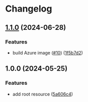 # Changelog

## [1.1.0](https://github.com/altcatalin/fastify-hello-world/compare/v1.0.0...v1.1.0) (2024-06-28)


### Features

* build Azure image ([#10](https://github.com/altcatalin/fastify-hello-world/issues/10)) ([1f5b7d2](https://github.com/altcatalin/fastify-hello-world/commit/1f5b7d237a388bdcce60e20130c3de1c860964ca))

## 1.0.0 (2024-05-25)


### Features

* add root resource ([5a606c4](https://github.com/altcatalin/fastify-hello-world/commit/5a606c44b3c0c9bce3fc209fc15d9e3e97443a9e))
